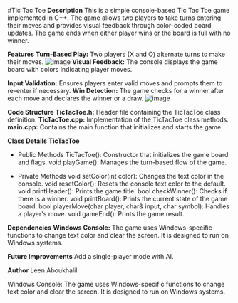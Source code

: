 #Tic Tac Toe
**Description**
This is a simple console-based Tic Tac Toe game implemented in C++. The game allows two players to take turns entering their moves and provides visual feedback through color-coded board updates. The game ends when either player wins or the board is full with no winner.

**Features**
**Turn-Based Play:** Two players (X and O) alternate turns to make their moves.
![image](https://github.com/Leen-ak/Tic-Tac-Toe/assets/109052421/1e67e044-496b-451e-a2a3-9cd09862fdfd)
**Visual Feedback:** The console displays the game board with colors indicating player moves.

**Input Validation:** Ensures players enter valid moves and prompts them to re-enter if necessary.
**Win Detection:** The game checks for a winner after each move and declares the winner or a draw.
![image](https://github.com/Leen-ak/Tic-Tac-Toe/assets/109052421/c9a377f8-d2db-475a-86e5-26d09491ddd2)

**Code Structure**
**TicTacToe.h:** Header file containing the TicTacToe class definition.
**TicTacToe.cpp:** Implementation of the TicTacToe class methods.
**main.cpp:** Contains the main function that initializes and starts the game.

**Class Details**
**TicTacToe**
- Public Methods
TicTacToe(): Constructor that initializes the game board and flags.
void playGame(): Manages the turn-based flow of the game.

- Private Methods
void setColor(int color): Changes the text color in the console.
void resetColor(): Resets the console text color to the default.
void printHeader(): Prints the game title.
bool checkWinner(): Checks if there is a winner.
void printBoard(): Prints the current state of the game board.
bool playerMove(char player, char& input, char symbol): Handles a player's move.
void gameEnd(): Prints the game result.

**Dependencies**
**Windows Console:** The game uses Windows-specific functions to change text color and clear the screen. It is designed to run on Windows systems.

**Future Improvements**
Add a single-player mode with AI.

**Author**
Leen Aboukhalil


Windows Console: The game uses Windows-specific functions to change text color and clear the screen. It is designed to run on Windows systems.
